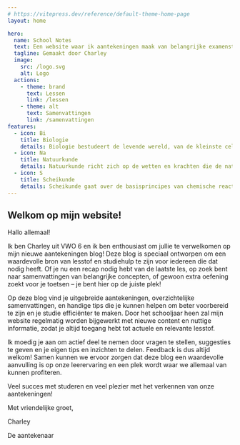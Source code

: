 ```yaml
---
# https://vitepress.dev/reference/default-theme-home-page
layout: home

hero:
  name: School Notes
  text: Een website waar ik aantekeningen maak van belangrijke examenstof.
  tagline: Gemaakt door Charley
  image:
    src: /logo.svg
    alt: Logo
  actions:
    - theme: brand
      text: Lessen
      link: /lessen
    - theme: alt
      text: Samenvattingen
      link: /samenvattingen
features:
  - icon: Bi
    title: Biologie
    details: Biologie bestudeert de levende wereld, van de kleinste cellen tot de meest complexe ecosystemen.
  - icon: Na
    title: Natuurkunde
    details: Natuurkunde richt zich op de wetten en krachten die de natuur en het universum beheersen.
  - icon: S
    title: Scheikunde
    details: Scheikunde gaat over de basisprincipes van chemische reacties, materiaaleigenschappen en moleculaire interacties.
---
```


## Welkom op mijn website!

Hallo allemaal!

Ik ben Charley uit VWO 6 en ik ben enthousiast om jullie te verwelkomen op mijn nieuwe aantekeningen blog! Deze blog is speciaal ontworpen om een waardevolle bron van lesstof en studiehulp te zijn voor iedereen die dat nodig heeft. Of je nu een recap nodig hebt van de laatste les, op zoek bent naar samenvattingen van belangrijke concepten, of gewoon extra oefening zoekt voor je toetsen – je bent hier op de juiste plek!

Op deze blog vind je uitgebreide aantekeningen, overzichtelijke samenvattingen, en handige tips die je kunnen helpen om beter voorbereid te zijn en je studie efficiënter te maken. Door het schooljaar heen zal mijn website regelmatig worden bijgewerkt met nieuwe content en nuttige informatie, zodat je altijd toegang hebt tot actuele en relevante lesstof.

Ik moedig je aan om actief deel te nemen door vragen te stellen, suggesties te geven en je eigen tips en inzichten te delen. Feedback is dus altijd welkom! Samen kunnen we ervoor zorgen dat deze blog een waardevolle aanvulling is op onze leerervaring en een plek wordt waar we allemaal van kunnen profiteren.

Veel succes met studeren en veel plezier met het verkennen van onze aantekeningen!

Met vriendelijke groet,

Charley

De aantekenaar